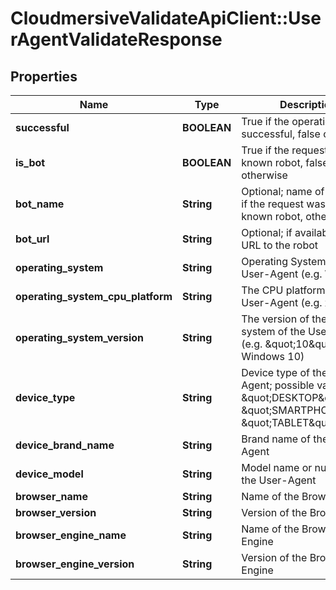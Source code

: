 # CloudmersiveValidateApiClient::UserAgentValidateResponse

## Properties
Name | Type | Description | Notes
------------ | ------------- | ------------- | -------------
**successful** | **BOOLEAN** | True if the operation was successful, false otherwise | [optional] 
**is_bot** | **BOOLEAN** | True if the request is a known robot, false otherwise | [optional] 
**bot_name** | **String** | Optional; name of the robot if the request was from a known robot, otherwise null | [optional] 
**bot_url** | **String** | Optional; if available, the URL to the robot | [optional] 
**operating_system** | **String** | Operating System of the User-Agent (e.g. Windows) | [optional] 
**operating_system_cpu_platform** | **String** | The CPU platform of the User-Agent (e.g. x64) | [optional] 
**operating_system_version** | **String** | The version of the operating system of the User-Agent (e.g. \&quot;10\&quot; for Windows 10) | [optional] 
**device_type** | **String** | Device type of the User-Agent; possible values are \&quot;DESKTOP\&quot;, \&quot;SMARTPHONE\&quot;, \&quot;TABLET\&quot; | [optional] 
**device_brand_name** | **String** | Brand name of the User-Agent | [optional] 
**device_model** | **String** | Model name or number of the User-Agent | [optional] 
**browser_name** | **String** | Name of the Browser | [optional] 
**browser_version** | **String** | Version of the Browser | [optional] 
**browser_engine_name** | **String** | Name of the Browser Engine | [optional] 
**browser_engine_version** | **String** | Version of the Browser Engine | [optional] 


